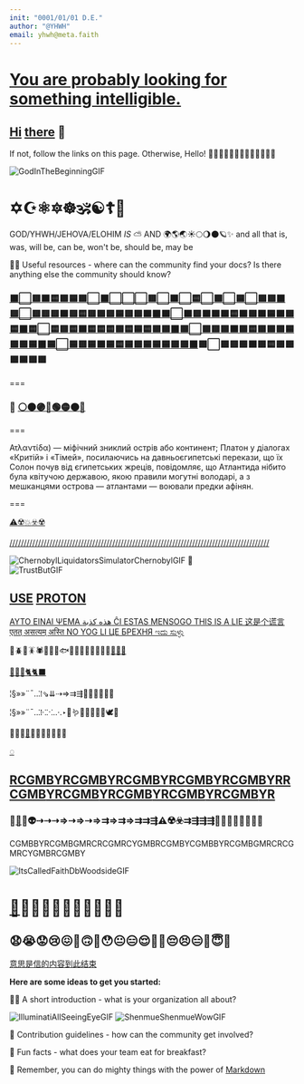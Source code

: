 ```yaml
---
init: "0001/01/01 D.E."
author: "@YHWH"
email: yhwh@meta.faith
---
```



# [You are probably looking for something intelligible.](https://github.com/metafaith/.github#readme) 

## [Hi](https://support.twilio.com/hc/en-us/articles/223183008-Formatting-International-Phone-Numbers) [there](https://www.ancient-buddhist-texts.net/Textual-Studies/Grammar/Guide-to-Pali-Grammar.htm) 👋

If not, follow the links on this page. Otherwise, Hello! 👋🏽👋👋🏾👋🏼👋🏿👋🏻👋👋

![GodInTheBeginningGIF](https://user-images.githubusercontent.com/59613197/208564208-1e85d151-e106-4acb-a268-0cd389d25b1c.gif)

# ✡️☪️⚛️🔯☸️🕉️☯️☦️🛐

GOD/YHWH/JEHOVA/ELOHIM _IS_ ⛅ AND 🌍🌎🌏☀️🌕🌖🌑🪐✨
and all that is, was, will be, can be, won't be, should be, may be

👩‍💻 Useful resources - where can the community find your docs? Is there anything else the community should know?

### [⬛⬜🟥🟧🟨🟩🟦🟪](http://skyknowledge.com/akkharamuni.htm)[⬜⬛⬜⬜](https://www.baus.org/en/teaching/learning-pali/introduction-pali/)[⬜🟥⬜🟧⬜🟨⬜🟩⬜🟦](https://www.jewishvirtuallibrary.org/aramaic)[⬜🟪🟥⬛🟥⬜🟥🟥🟥🟧](https://omniglot.com/writing/aramaic.htm)[🟥🟨🟥🟩🟥🟦🟥🟪](https://biblereasons.com/hebrew-vs-aramaic/)[🟧⬛🟧⬜🟧🟥🟧🟧🟧🟨](http://www.learnassyrian.com/aramaic/)[🟧🟩🟧🟦🟧🟪](https://www.heritageinstitute.com/zoroastrianism/languages/aramaic.htm)[🟨⬛🟨⬜🟨🟥](https://www.endangeredlanguages.com/lang/syn?hl=zh-cn)[🟨🟧🟨🟨🟨🟩](https://wuu.wikipedia.org/wiki/%E8%AF%AD%E8%A8%80%E5%8D%95%E5%AD%90)[🟨🟦🟨🟪🟩⬛](https://pintsofhistory.com/2011/09/25/aramaic-the-humble-language-that-overcame-the-persian-greek-and-roman-empires/)[🟩⬜🟩🟥🟩🟧](https://abadis.ir/entofa/aramaic/)[🟩🟨🟩🟩](https://farsi.alarabiya.net/)[🟩🟦](https://www.translateen.com/english-persian/hebrew-aramaic-translation-meaning-in-persian-farsi/)[🟩🟪🟦⬛](https://www.myjewishlearning.com/article/nine-words-that-you-didnt-know-come-from-aramaic/)[🟦⬜](https://www.thenewatlantis.com/publications/the-language-of-nature)[🟦🟥](https://www.itinari.com/zh/location/speak-your-language-underwater-with-atlantis-divers-in-halkidiki)[🟦🟧](https://exemplore.com/advanced-ancients/Atlantis)[🟦🟨](https://www.languageinternational.hk/course/intensive-english-atlantis-university-115834)[🟦🟩](https://autisticookie.wixsite.com/riseofatlantis/culture)[🟦🟦🟦](https://www.edgarcayce.org/about-us/blog/blog-posts/more-evidence-for-atlantean-descendants-in-the-united-states/)[🟪](https://www.atlantis-press.com/proceedings/iclaac-22/125978238)[🟪⬛](https://www.atlantis-press.com/proceedings/iclaac-22/125978238)🟪⬜🟪🟥🟪🟧🟪🟨🟪🟩🟪🟦🟪🟪
===

### 🌈 [⚪⚫🟣🔵🟢🟡🟠🔴](https://atlantisschoolofcommunication.org/communications-foundations/lingusitics/the-structure-of-language/)

===

Ατλαντίδα) — міфічний зниклий острів або континент; Платон у діалогах «Критій» і «Тімей», посилаючись на давньоєгипетські перекази, що їх Солон почув від єгипетських жреців, повідомляє, що Атлантида нібито була квітучою державою, якою правили могутні володарі, а з мешканцями острова — атлантами — воювали предки афінян.

===

[⚠️](https://focus.ua/uk/voennye-novosti/507123-vmeste-s-prodleniem-ucheniy-v-belarusi-vnov-vozveli-pontonnyy-most-cherez-pripyat-foto)[☢️](https://www.openstreetmap.org/#map=16/51.3893/30.1046)[💥](https://zhuanlan.zhihu.com/p/404609337)[☣️](https://hi.wikipedia.org/wiki/%E0%A4%9A%E0%A4%BF%E0%A4%A4%E0%A5%8D%E0%A4%B0:Pripyat_1986.ogg)[☢️](https://tr-ex.me/translation/english-hindi/chernobyl+accident) 

[////](https://protonvpn.download/)[///](https://protonvpn.com/download)[///////](https://protonvpn.com/es/)[///](https://www.securitykey.yubion.com/)[////](https://www.reddit.com/r/yubikey/comments/hmvjbx/pros_and_cons_of_using_yubikeys/)[///](https://www.openpgp.org/)[/////////////](https://support.kraken.com/hc/en-us/articles/201648223-What-is-PGP-GPG-encryption-)[/////](https://datatracker.ietf.org/wg/openpgp/about/)[/////](https://yubikey.me/)[/////////](https://yubikey.me/for-mobile/)[///////](https://www.yubico.com/setup/)[////////](https://zh.wikipedia.org/wiki/YubiKey)[///](https://protonvpn.com/ua/)[///](https://protonvpn.com/ua/free-vpn/)[////](https://protonvpn.com/ua/secure-vpn/)[////](https://protonvpn.com/fa/)[////](https://protonvpn.com/fa/secure-vpn/)[//](https://ramune-channel.com/vpn-review/protonvpn-review/)

![ChernobylLiquidatorsSimulatorChernobylGIF](https://user-images.githubusercontent.com/59613197/208564948-12dc705b-cfb9-431f-a92d-7315306c3f93.gif)
🌈   
![TrustButGIF](https://user-images.githubusercontent.com/59613197/208563467-89260309-e72c-4bfb-a0e0-c00337685c27.gif)

## [USE](https://www.reddit.com/r/ProtonVPN/comments/zpz55t/how_to_use_protonvpn_via_local_proxy_on_windows/) [PROTON](https://protonvpn.com/support/tor-vpn/)
[ ΑΥΤΟ ΕΙΝΑΙ ΨΕΜΑ هذه كذبة ĈI ESTAS MENSOGO THIS IS A LIE 这是个谎言 एतत् असत्यम् अस्ति NO YOG LI ЦЕ БРЕХНЯ ಇದು ಸುಳ್ಳು](https://restoreprivacy.com/vpn/comparison/nordvpn-vs-protonvpn/)

🦠🪲🐞🪳🕷️🦐🦞🦑🐟🦎🐉🦕🦖🐣🐔🐁🦫[🦥🐘🦣](https://www.hindustantimes.com/india-news/uproar-in-parliament-over-india-china-row-101671472453598.html)  

[🐉🐅🐆🐈🐈‍⬛](https://www.omniglot.com/writing/pali.htm)

¦§»»¨¯‥⁚⁞⇘⇊⇢⇒⇉⇶🦘🦙🐫🐄🦬🦄

¦§»»¨¯‥⁚⁞⁖⁙‥·․‣🐛🪱🦋🦇🦤🦉🦜🕊️🐧

🦠🦐🦞[🐉](https://chinese.gratis/chinese-dictionary/index.php?q=formatting)🦭🐬🦈🐋🐳🐙🦑

[◌](https://buddhism.stackexchange.com/questions/30609/how-do-you-write-anicca-impermanence-in-pali-script)

[RCGMBY](https://bodhimonastery.org/a-course-in-the-pali-language.html)[RCGMBY](https://ocbs.org/online-pali-course-levels-1-3/)[RCGMBY](https://www.aramaic.rocks/)[RCGMBY](https://dailydoseofaramaic.com/)[RCGMBY](https://omniglot.com/writing/aramaic.htm)[RRCGMB](https://jesusspokearamaic.com/)[YRCGMB](https://yucatanliving.com/culture/mayan-language-for-beginners-2)[YRCGMB](https://yucatantoday.com/en/learning-maya/)[YRCGMB](https://www.fluentin3months.com/mayan-languages/)[YRCGMB](http://hmonglessons.com/)[YR  ](https://omniglot.com/writing/hmong.htm)
---

### 🦑[🐉](https://www.jumpspeak.com/blog/how-to-write-chinese-letters-for-beginners)🦠👽⇢⇢⇢⇒⇢⇒⇢⇒⇉⇒⇉⇒⇉⇉⇶⚠️☢️☣️⇉⇶⇶⇶🐒🦍🦧🙈🙉🙊🐵💀  

CGMBBYRCGMBGMRCRCGMRCYGMBRCGMBYCGMBBYRCGMBGMRCRCGMRCYGMBRCGMBY  

![ItsCalledFaithDbWoodsideGIF](https://user-images.githubusercontent.com/59613197/208563647-924a5846-089f-49bb-be63-b97881c0f11e.gif)
# [🤨](https://dictionary.cambridge.org/dictionary/english-chinese-simplified/format)😯😣😶😐😑😴😪😫😲😦
## 😧😭😟😢😖🫤🙃🫠😯😐😑😌😮‍💨😔😣😑🤯😇💀

[意思是信的内容到此结束](https://www.hindustantimes.com/india-news/uproar-in-parliament-over-india-china-row-101671472453598.html)


**Here are some ideas to get you started:**

🙋‍♀️ A short introduction - what is your organization all about?

![IlluminatiAllSeeingEyeGIF](https://user-images.githubusercontent.com/59613197/208563554-82ec6095-5858-4211-864e-246f7a9b7560.gif)
![ShenmueShenmueWowGIF](https://user-images.githubusercontent.com/59613197/208563838-35561458-f3a1-44f9-84b6-b677a66db491.gif)

🌈 Contribution guidelines - how can the community get involved?  

🍿 Fun facts - what does your team eat for breakfast?  

🧙 Remember, you can do mighty things with the power of [Markdown](https://docs.github.com/github/writing-on-github/getting-started-with-writing-and-formatting-on-github/basic-writing-and-formatting-syntax)
